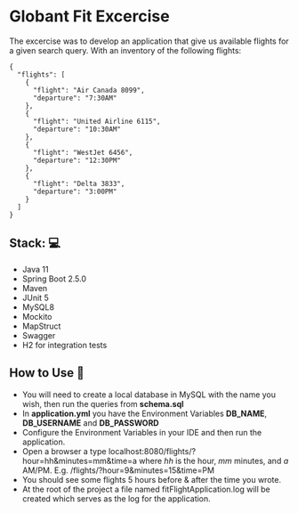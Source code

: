 # Globant Fit Excercise

The excercise was to develop an application that give us available flights for a given search query. With an inventory of the following flights:

```
{
  "flights": [
    {
      "flight": "Air Canada 8099",
      "departure": "7:30AM"
    },
    {
      "flight": "United Airline 6115",
      "departure": "10:30AM"
    },
    {
      "flight": "WestJet 6456",
      "departure": "12:30PM"
    },
    {
      "flight": "Delta 3833",
      "departure": "3:00PM"
    }
  ]
}

```

## Stack: :computer:

- Java 11
- Spring Boot 2.5.0
- Maven 
- JUnit 5
- MySQL8
- Mockito
- MapStruct
- Swagger
- H2 for integration tests

## How to Use :pencil:

- You will need to create a local database in MySQL with the name you wish, then run the queries from **schema.sql**
- In **application.yml** you have the Environment Variables **DB_NAME**, **DB_USERNAME** and **DB_PASSWORD**
- Configure the Environment Variables in your IDE and then run the application.
- Open a browser a type localhost:8080/flights/?hour=hh&minutes=mm&time=a where *hh* is the hour, *mm* minutes, and *a* AM/PM. E.g. /flights/?hour=9&minutes=15&time=PM
- You should see some flights 5 hours before & after the time you wrote.
- At the root of the project a file named fitFlightApplication.log will be created which serves as the log for the application.
